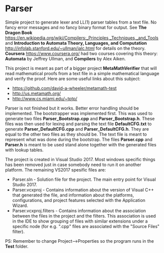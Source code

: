 # Parser
Simple project to generate lexer and LL(1) parser tables from a text file.
No fancy error messages and no fancy binary format for output. See **The Dragon Book** <https://en.wikipedia.org/wiki/Compilers:_Principles,_Techniques,_and_Tools>
and **Introduction to Automata Theory, Languages, and Computation** <http://infolab.stanford.edu/~ullman/ialc.html> for details on the theory.
**Coursera** <https://www.coursera.org/> had two courses covering this theory: **Automata** by Jeffrey Ullman, and **Compilers** by Alex Aiken.

This project is meant as part of a bigger project **MetaMathVerifier** that will read mathematical proofs from a text file in a simple mathematical language and verify the proof.
Here are some useful links about this subject:
* <https://github.com/david-a-wheeler/metamath-test>
* <http://us.metamath.org/>
* <http://www.cs.miami.edu/~tptp/>

Parser is not finished but it works. Better error handling should be implemented. The bootstrapper was implemented first. This was used to generate two files **Parser_Bootstrap.cpp** and **Parser_Bootstrap.h**.
These files was then used for lexing and parsing the text file **DefaultCFG.txt** to generate **Parser_DefaultCFG.cpp** and **Parser_DefaultCFG.h**. They are equal to the other two files as they should be.
The text file is meant to represent what was done during the bootstrap. The files **Parser.cpp** and **Parser.h** is meant to be used stand alone together with the generated files with lookup tables.

The project is created in Visual Studio 2017. Most windows specific things has been removed just in case somebody need to run it on another platform. The remaining VS2017 spesific files are:
* Parser.sln - 
  Solution file for the project. The main entry point for Visual Studio 2017.
* Parser.vcxproj - 
  Contains information about the version of Visual C++ that generated the file, and information about the platforms, configurations, and project features selected with the Application Wizard.
* Parser.vcxproj.filters - 
  Contains information about the association between the files in the project and the filters. This association is used in the IDE to show grouping of files with similar extensions under a specific node (for e.g. ".cpp" files are associated with the "Source Files" filter).

PS: Remember to change Project-->Properties so the program runs in the **Test** folder.